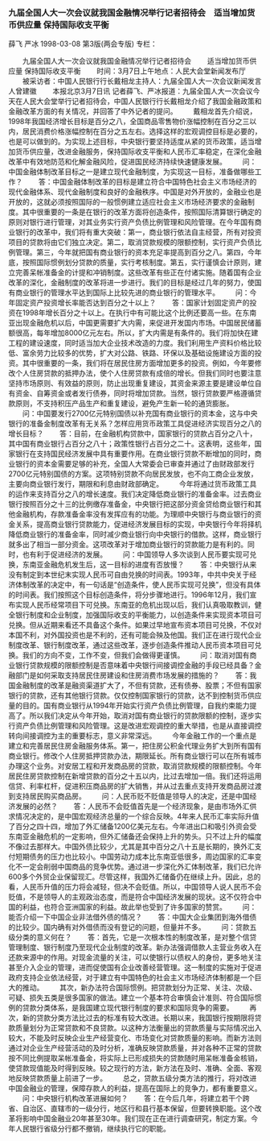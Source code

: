 ### 九届全国人大一次会议就我国金融情况举行记者招待会　适当增加货币供应量  保持国际收支平衡
薛飞  严冰
1998-03-08
第3版(两会专版)
专栏：

　　九届全国人大一次会议就我国金融情况举行记者招待会
　　适当增加货币供应量  保持国际收支平衡
　　时间：3月7日上午地点：人民大会堂新闻发布厅
　　被采访者：中国人民银行行长戴相龙主持人：九届全国人大一次会议新闻发言人曾建徽
　　本报北京3月7日讯  记者薛飞、严冰报道：九届全国人大一次会议今天在人民大会堂举行记者招待会，中国人民银行行长戴相龙介绍了我国金融政策和金融改革方面的有关情况，并回答了中外记者的提问。
　　戴相龙首先介绍说，1998年我国经济增长目标是百分之八，全国商品零售物价涨幅控制在百分之三以内，居民消费价格涨幅控制在百分之五左右。选择这样的宏观调控目标是必要的，也是可以做到的。为实现上述目标，中央银行要坚持适度从紧的货币政策，适当增加货币供应量，改进金融服务，保持国际收支平衡和人民币汇率稳定，在深化金融改革中有效地防范和化解金融风险，促进国民经济持续快速健康发展。
　　问：中国金融体制改革目标之一是建立现代金融制度，为实现这一目标，准备做哪些工作？
　　答：中国金融体制改革的目标是建立符合中国特色社会主义市场经济的现代金融体系、现代金融制度和良好的金融秩序。中国是对外开放的，金融业也是开放的，这就必须按照国际的一般惯例建立适应社会主义市场经济要求的金融制度。其中很重要的一条是在银行的改革方面将创造条件，按照国际清算银行确定的原则对银行进行管理，对其业务实行资产负债比例管理和风险管理。在今年国有商业银行的改革中，我们将有重大突破：第一，商业银行依法自主经营，所有对投资项目的贷款将由它们独立决定。第二，取消贷款规模的限额控制，实行资产负债比例管理。第三，今年就把国有商业银行的资本充足率提高到百分之八。第四，今年底，按照国际惯例划分贷款的质量，实行考核制度。第五，实行谨慎会计原则，建立完善呆帐准备金的计提和冲销制度。这些改革有些正在付诸实施。随着国有企业改革的深化，金融制度的改革将进一步进行。我们的目标是经过几年的努力，使国有商业银行的管理水平达到国际上比较先进的商业银行的管理水平。
　　问：今年固定资产投资增长率能否达到百分之十以上？
　　答：国家计划固定资产的投资在1998年增长百分之十以上。在执行中有可能比这个比例还要高一些。在东南亚出现金融危机以后，中国更需要扩大内需，来促进开发国内市场。中国居民储蓄额很高，每年增加8000亿元左右。所以，扩大内需是有条件的。我们将加快在建工程的建设速度，同时适当加大企业技术改造的力度。我们利用生产资料价格比较低、富余劳力比较多的优势，扩大对公路、铁路、环保以及基础设施建设方面的投资。其中很重要的一条，我们将在居民住房方面增加更多的投资。例如，今年要修改个人住房贷款的抵押办法，使个人住房贷款有成倍的增长。但我们同时也要注意坚持市场原则、有效益的原则，防止出现重复建设，其资金来源主要是建设单位自有资金、自筹资金或者发行债券，同时将增加贷款。当然，银行贷款要严格遵循贷款原则，不支持积压产品生产和重复建设，避免产生新一轮的通货膨胀。
　　问：中国要发行2700亿元特别国债以补充国有商业银行的资本金，这与中央银行的准备金制度改革有无关系？怎样应用货币政策工具促进经济实现百分之八的增长目标？
　　答：目前，在金融机构贷款中，国家银行的贷款占百分之八十，其中国有商业银行占百分之八十；政策性银行占百分之二十。这表明，这些年，国家银行在支持国民经济发展中具有重要作用。在商业银行贷款不断增加的同时，商业银行的资本金需要足够的补充，全国人大常委会已审查并通过了由财政部发行2700亿元特别国债的方案。这项特别贷款不向居民发放，也不向工商企业发放，主要向商业银行发行，期限和利息由财政部确定。
　　今年将通过货币政策工具的运作来支持百分之八的增长速度。我们决定降低商业银行的准备金率。过去商业银行按照百分之十三的比例缴存准备金，中央银行把这部分资金贷给商业银行和其他金融机构，存款准备金率没有发挥应有的功能。为理顺中央银行与商业银行的资金关系，提高商业银行贷款能力，促进经济发展目标的实现，中央银行今年将择机降低商业银行的准备金率，同时减少商业银行向中央银行的借款。这样，商业银行就多出了相当一部分资金。这项改革对于增加商业银行的贷款能力是有利的。同时，也有利于促进经济的发展。
　　问：中国领导人多次谈到人民币要实现可兑换，东南亚金融危机发生后，这一目标的进度有否放慢？
　　答：中央银行从来没有制定到本世纪末实现人民币可自由兑换的时间表。1993年，中共中央关于经济体制改革的决定中，有一句话是“创造条件，使人民币实现可兑换”，但没有具体的时间表。我们按照这个目标创造条件，将分步骤地进行。1996年12月，我们宣布实现人民币经常项目下可兑换。东南亚的危机出现以后，我们认真吸取教训，健全银行制度和企业制度，加强国际收支的平衡能力，以创造条件来实现资本项目可兑换。但从近期来看还不具备这个条件。如果过早地宣布资本项目可兑换，不仅对本国不利，对外国投资也是不利的，还有可能会殃及他国。我们正在进行现代企业制度改革、银行制度改革，通过这些改革，逐步创造条件推动人民币资本项目可兑换。我们的方向不变，工作不变，但我们会做得更谨慎。
　　问：取消对国有商业银行贷款规模的限额控制是否意味着中央银行间接调控金融的手段已经具备？金融部门是如何采取支持居民住房建设和住房消费市场发展的措施的？
　　答：我国金融制度的改革是融资渠道扩大了，不但有贷款，还有债券、股票；不但有国家银行的贷款，还有其他银行贷款。仅仅控制国家银行的贷款，达不到控制货币供应量的目的。国有商业银行从1994年开始实行资产负债比例管理，自我约束能力提高了。所以我们决定从今年开始，取消对国有商业银行的贷款限额的控制，逐步实行资产负债比例管理和风险管理。这是改进宏观调控的重大举措，也是从直接调控转向间接调控为主的重要标志，意义非常深远。
　　今年金融工作的一个重点是建立和完善居民住房金融服务体系。第一，把住房公积金代理业务扩大到所有国有商业银行。修改个人住房抵押贷款办法，期限延长。所有商业银行可以在所有城市办理这个业务。对安居工程和开发商品房的贷款，取消贷款规模的限额控制。今年居民住房贷款控制在新增贷款的百分之十五以内，比过去增加一倍。我们还将运用信贷、利率杠杆，促进积压商品房的扩大销售，并从过去重点支持开发商品房过渡到支持居民购买商品房。
　　问：人民币贬不贬值是领导人的决定，还是中国经济发展的必然？
　　答：人民币不会贬值首先是一个经济现象，是由市场外汇供求情况决定的，是中国宏观经济总量的一个综合反映。4年来人民币汇率实际升值了百分之四十四，增加了外汇储备1200亿美元左右。今年进出口和吸引外资会受东南亚金融危机的一定影响，但外汇储备还会保持上升的势头。只不过上升的幅度不像过去那样大。中国外债比较少，尤其是其中百分之八十五是长期的，换外汇支付短期债务的压力也比较小。中国劳动力成本比东南亚低很多，周边国家的汇率变化不一定会削弱中国商品的竞争优势。通过进一步深化外汇体制改革，我们已允许600多个外贸企业保留现汇。尽管这样，我国外汇储备仍在继续上升。因此，总的看，人民币升值的压力将会减轻，但决不会贬值。所以，中国领导人说人民币不会贬值，不是领导人的主观政治态度，而是符合中国经济发展的现状。这不仅符合中国的利益，也符合亚洲国家的利益。故此举也受到了许多国家的赞赏。
　　问：能否介绍一下中国企业非法借外债的情况？
　　答：中国大企业集团到海外借债的比较少。国内确有对外借债而没有登记的问题，但量并不多。
　　问：贷款五级分类的意义何在？
　　答：首先，它是一次根本性的制度改革，是对整个信贷管理制度、银行制度乃至现代企业制度的改革。新办法强调借款人主营业务收入在还款来源中的作用。对现金流量的关注，可以使银行以债权人的身份，更多地关注甚至介入企业的管理，进而促使国有企业改善经营管理。这一制度的实施对于促进政府支持企业依法经营，对于建立有中国特色的社会主义市场经济体制都是一个巨大的推动。
　　其次，新办法符合国际惯例。把贷款划分为正常、关注、次级、可疑、损失五类是很多国家的做法。建立一个基本符合审慎会计准则、符合国际惯例的贷款分类体系，是我国建立现代银行制度的要求和国际竞争的需要。
　　再次，新的贷款分类方法比过去的标准有较大改进。长期以来，我国银行按期限将贷款质量划分为正常贷款和不良贷款。以这种方法衡量出的贷款质量与实际情况出入较大，不能及时反映企业生产经营变化、市场变化对贷款质量的影响。而新方法则通过对企业生产经营活动的及时分析，准确反映贷款质量，并对各种不正常的贷款按不同比例提取呆帐准备金，将实际上已形成损失的贷款随时用呆帐准备金核销，使贷款现值能及时得到反映。较之现行的方法，新方法在及时、准确、全面、客观地反映贷款质量上前进了一步。
　　总之，贷款五级分类方法的推行，将对改进中国金融业的管理，保障存款人的利益，提高在国际上的竞争力，都有重要意义。
　　问：中央银行机构改革进展如何？
　　答：在今后几年，将建立若干个跨省、自治区、直辖市的一级分行，地区行和县行基本保留，但要转换职能。这个改革将影响中国金融业20年甚至30年。我们现在正在进行调查研究，制定方案。今年人民银行省级分行都不撤销，继续执行它的职能。
